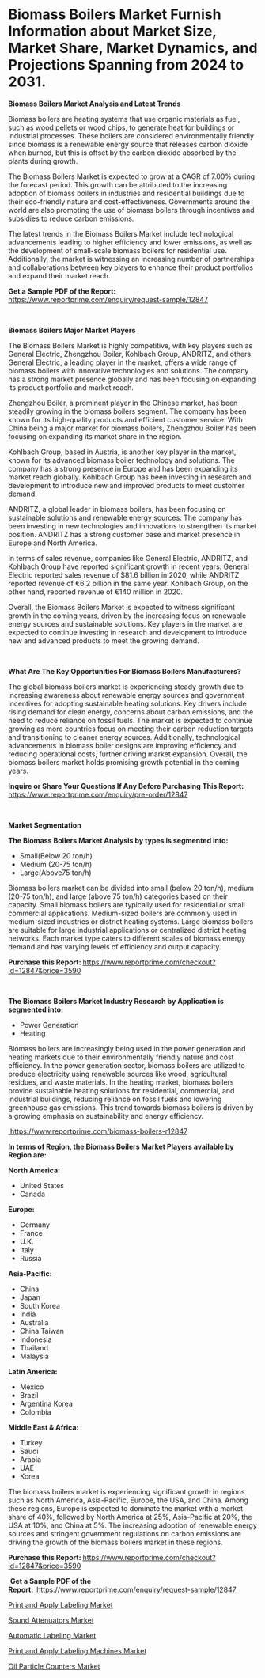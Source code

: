 <p><h1>Biomass Boilers Market Furnish Information about Market Size, Market Share, Market Dynamics, and Projections Spanning from 2024 to 2031.</h1></p><p><strong>Biomass Boilers Market Analysis and Latest Trends</strong></p>
<p><p>Biomass boilers are heating systems that use organic materials as fuel, such as wood pellets or wood chips, to generate heat for buildings or industrial processes. These boilers are considered environmentally friendly since biomass is a renewable energy source that releases carbon dioxide when burned, but this is offset by the carbon dioxide absorbed by the plants during growth.</p><p>The Biomass Boilers Market is expected to grow at a CAGR of 7.00% during the forecast period. This growth can be attributed to the increasing adoption of biomass boilers in industries and residential buildings due to their eco-friendly nature and cost-effectiveness. Governments around the world are also promoting the use of biomass boilers through incentives and subsidies to reduce carbon emissions.</p><p>The latest trends in the Biomass Boilers Market include technological advancements leading to higher efficiency and lower emissions, as well as the development of small-scale biomass boilers for residential use. Additionally, the market is witnessing an increasing number of partnerships and collaborations between key players to enhance their product portfolios and expand their market reach.</p></p>
<p><strong>Get a Sample PDF of the Report:&nbsp;</strong> <a href="https://www.reportprime.com/enquiry/request-sample/12847">https://www.reportprime.com/enquiry/request-sample/12847</a></p>
<p>&nbsp;</p>
<p><strong>Biomass Boilers Major Market Players</strong></p>
<p><p>The Biomass Boilers Market is highly competitive, with key players such as General Electric, Zhengzhou Boiler, Kohlbach Group, ANDRITZ, and others. General Electric, a leading player in the market, offers a wide range of biomass boilers with innovative technologies and solutions. The company has a strong market presence globally and has been focusing on expanding its product portfolio and market reach.</p><p>Zhengzhou Boiler, a prominent player in the Chinese market, has been steadily growing in the biomass boilers segment. The company has been known for its high-quality products and efficient customer service. With China being a major market for biomass boilers, Zhengzhou Boiler has been focusing on expanding its market share in the region.</p><p>Kohlbach Group, based in Austria, is another key player in the market, known for its advanced biomass boiler technology and solutions. The company has a strong presence in Europe and has been expanding its market reach globally. Kohlbach Group has been investing in research and development to introduce new and improved products to meet customer demand.</p><p>ANDRITZ, a global leader in biomass boilers, has been focusing on sustainable solutions and renewable energy sources. The company has been investing in new technologies and innovations to strengthen its market position. ANDRITZ has a strong customer base and market presence in Europe and North America.</p><p>In terms of sales revenue, companies like General Electric, ANDRITZ, and Kohlbach Group have reported significant growth in recent years. General Electric reported sales revenue of $81.6 billion in 2020, while ANDRITZ reported revenue of €6.2 billion in the same year. Kohlbach Group, on the other hand, reported revenue of €140 million in 2020.</p><p>Overall, the Biomass Boilers Market is expected to witness significant growth in the coming years, driven by the increasing focus on renewable energy sources and sustainable solutions. Key players in the market are expected to continue investing in research and development to introduce new and advanced products to meet the growing demand.</p></p>
<p>&nbsp;</p>
<p><strong>What Are The Key Opportunities For Biomass Boilers Manufacturers?</strong></p>
<p><p>The global biomass boilers market is experiencing steady growth due to increasing awareness about renewable energy sources and government incentives for adopting sustainable heating solutions. Key drivers include rising demand for clean energy, concerns about carbon emissions, and the need to reduce reliance on fossil fuels. The market is expected to continue growing as more countries focus on meeting their carbon reduction targets and transitioning to cleaner energy sources. Additionally, technological advancements in biomass boiler designs are improving efficiency and reducing operational costs, further driving market expansion. Overall, the biomass boilers market holds promising growth potential in the coming years.</p></p>
<p><strong>Inquire or Share Your Questions If Any Before Purchasing This Report:</strong> <a href="https://www.reportprime.com/enquiry/pre-order/12847">https://www.reportprime.com/enquiry/pre-order/12847</a></p>
<p>&nbsp;</p>
<p><strong>Market Segmentation</strong></p>
<p><strong>The Biomass Boilers Market Analysis by types is segmented into:</strong></p>
<p><ul><li>Small(Below 20 ton/h)</li><li>Medium (20-75 ton/h)</li><li>Large(Above75 ton/h)</li></ul></p>
<p><p>Biomass boilers market can be divided into small (below 20 ton/h), medium (20-75 ton/h), and large (above 75 ton/h) categories based on their capacity. Small biomass boilers are typically used for residential or small commercial applications. Medium-sized boilers are commonly used in medium-sized industries or district heating systems. Large biomass boilers are suitable for large industrial applications or centralized district heating networks. Each market type caters to different scales of biomass energy demand and has varying levels of efficiency and output capacity.</p></p>
<p><strong>Purchase this Report:&nbsp;</strong><a href="https://www.reportprime.com/checkout?id=12847&price=3590">https://www.reportprime.com/checkout?id=12847&price=3590</a></p>
<p>&nbsp;</p>
<p><strong>The Biomass Boilers Market Industry Research by Application is segmented into:</strong></p>
<p><ul><li>Power Generation</li><li>Heating</li></ul></p>
<p><p>Biomass boilers are increasingly being used in the power generation and heating markets due to their environmentally friendly nature and cost efficiency. In the power generation sector, biomass boilers are utilized to produce electricity using renewable sources like wood, agricultural residues, and waste materials. In the heating market, biomass boilers provide sustainable heating solutions for residential, commercial, and industrial buildings, reducing reliance on fossil fuels and lowering greenhouse gas emissions. This trend towards biomass boilers is driven by a growing emphasis on sustainability and energy efficiency.</p></p>
<p><a href="https://www.reportprime.com/biomass-boilers-r12847">&nbsp;https://www.reportprime.com/biomass-boilers-r12847</a></p>
<p><strong>In terms of Region, the Biomass Boilers Market Players available by Region are:</strong></p>
<p>
    <p> <strong> North America: </strong>
        <ul>
            <li>United States</li>
            <li>Canada</li>
        </ul>
        </p> 
    <p> <strong> Europe: </strong>
        <ul>
            <li>Germany</li>
            <li>France</li>
            <li>U.K.</li>
            <li>Italy</li>
            <li>Russia</li>
        </ul>
        </p> 
    <p> <strong> Asia-Pacific: </strong>
        <ul>
            <li>China</li>
            <li>Japan</li>
            <li>South Korea</li>
            <li>India</li>
            <li>Australia</li>
            <li>China Taiwan</li>
            <li>Indonesia</li>
            <li>Thailand</li>
            <li>Malaysia</li>
        </ul>
        </p> 
    <p> <strong> Latin America: </strong>
        <ul>
            <li>Mexico</li>
            <li>Brazil</li>
            <li>Argentina Korea</li>
            <li>Colombia</li>
        </ul>
        </p> 
    <p> <strong> Middle East & Africa: </strong>
        <ul>
            <li>Turkey</li>
            <li>Saudi</li>
            <li>Arabia</li>
            <li>UAE</li>
            <li>Korea</li>
        </ul>
    </p>
    </p>
<p><p>The biomass boilers market is experiencing significant growth in regions such as North America, Asia-Pacific, Europe, the USA, and China. Among these regions, Europe is expected to dominate the market with a market share of 40%, followed by North America at 25%, Asia-Pacific at 20%, the USA at 10%, and China at 5%. The increasing adoption of renewable energy sources and stringent government regulations on carbon emissions are driving the growth of the biomass boilers market in these regions.</p></p>
<p><strong>Purchase this Report: </strong><a href="https://www.reportprime.com/checkout?id=12847&price=3590">https://www.reportprime.com/checkout?id=12847&price=3590</a></p>
<p>&nbsp;<strong>Get a Sample PDF of the Report:&nbsp;&nbsp;</strong><a href="https://www.reportprime.com/enquiry/request-sample/12847">https://www.reportprime.com/enquiry/request-sample/12847</a></p>
<p><strong></strong></p>
<p><p><a href="https://github.com/bmorecock/Market-Research-Report-List-5/blob/main/print-and-apply-labeling-market.md">Print and Apply Labeling Market</a></p><p><a href="https://github.com/RickHolmes3/Market-Research-Report-List-6/blob/main/sound-attenuators-market.md">Sound Attenuators Market</a></p><p><a href="https://github.com/Krish2023na/Market-Research-Report-List-6/blob/main/automatic-labeling-market.md">Automatic Labeling Market</a></p><p><a href="https://github.com/drzsklfn31/Market-Research-Report-List-1/blob/main/print-and-apply-labeling-machines-market.md">Print and Apply Labeling Machines Market</a></p><p><a href="https://github.com/msLonKoss78/Market-Research-Report-List-1/blob/main/oil-particle-counters-market.md">Oil Particle Counters Market</a></p></p>